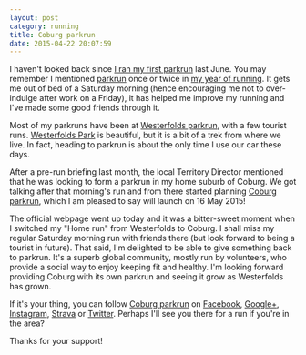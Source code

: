 ```yaml
---
layout: post
category: running
title: Coburg parkrun
date: 2015-04-22 20:07:59
---
```


I haven't looked back since [I ran my first
parkrun](http://www.parkrun.com.au/westerfolds/results/weeklyresults/?runSeqNumber=35)
last June. You may remember I mentioned [parkrun](http://www.parkrun.com/) once
or twice in [my year of running](/blog/2015/03/01/my_year_of_running/). It gets
me out of bed of a Saturday morning (hence encouraging me not to over-indulge
after work on a Friday), it has helped me improve my running and I've made
some good friends through it.

Most of my parkruns have been at [Westerfolds
parkrun](http://www.parkrun.com.au/westerfolds/), with a few tourist runs.
[Westerfolds Park](https://en.wikipedia.org/wiki/Westerfolds_Park) is beautiful,
but it is a bit of a trek from where we live. In fact, heading to parkrun is
about the only time I use our car these days.

After a pre-run briefing last month, the local Territory Director mentioned that
he was looking to form a parkrun in my home suburb of Coburg. We got talking
after that morning's run and from there started planning [Coburg
parkrun](http://www.parkrun.com.au/coburg/), which I am pleased to say will
launch on 16 May 2015!

The official webpage went up today and it was a bitter-sweet moment when I
switched my "Home run" from Westerfolds to Coburg. I shall miss my regular
Saturday morning run with friends there (but look forward to being a tourist in
future). That said, I'm delighted to be able to give something back to parkrun.
It's a superb global community, mostly run by volunteers, who provide a social
way to enjoy keeping fit and healthy. I'm looking forward providing Coburg with
its own parkrun and seeing it grow as Westerfolds has grown.

If it's your thing, you can follow [Coburg
parkrun](http://www.parkrun.com.au/coburg/) on
[Facebook](https://www.facebook.com/coburgparkrun),
[Google+](https://plus.google.com/u/0/110302993974727577355/),
[Instagram](https://instagram.com/coburgparkrun),
[Strava](https://www.strava.com/clubs/coburgparkrun) or
[Twitter](https://twitter.com/coburgparkrun). Perhaps I'll see you there for a
run if you're in the area?

Thanks for your support!

